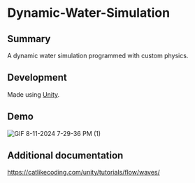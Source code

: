 # Dynamic-Water-Simulation

## Summary

A dynamic water simulation programmed with custom physics.

## Development

Made using [Unity](https://unity.com/fr).

## Demo

![GIF 8-11-2024 7-29-36 PM (1)](https://github.com/user-attachments/assets/09b0c434-311f-4d9e-a1ef-eb0aa8c8be30)

## Additional documentation 

https://catlikecoding.com/unity/tutorials/flow/waves/
